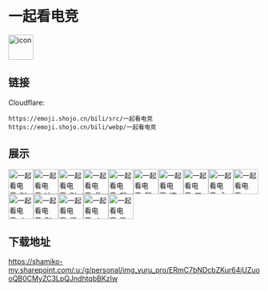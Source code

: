 # 一起看电竞
<img src="https://emoji.shojo.cn/bili/src/一起看电竞/icon.png" width="50" height="50" alt="icon">

## 链接
Cloudflare:
```
https://emoji.shojo.cn/bili/src/一起看电竞
https://emoji.shojo.cn/bili/webp/一起看电竞
```
## 展示
<img src="https://emoji.shojo.cn/bili/src/一起看电竞/一起看电竞-别浪.png" width="50" height="50" alt="一起看电竞-别浪"><img src="https://emoji.shojo.cn/bili/src/一起看电竞/一起看电竞-冲冲冲.png" width="50" height="50" alt="一起看电竞-冲冲冲"><img src="https://emoji.shojo.cn/bili/src/一起看电竞/一起看电竞-别奶了.png" width="50" height="50" alt="一起看电竞-别奶了"><img src="https://emoji.shojo.cn/bili/src/一起看电竞/一起看电竞-救心丸.png" width="50" height="50" alt="一起看电竞-救心丸"><img src="https://emoji.shojo.cn/bili/src/一起看电竞/一起看电竞-起飞.png" width="50" height="50" alt="一起看电竞-起飞"><img src="https://emoji.shojo.cn/bili/src/一起看电竞/一起看电竞-翻盘了.png" width="50" height="50" alt="一起看电竞-翻盘了"><img src="https://emoji.shojo.cn/bili/src/一起看电竞/一起看电竞-这合理么.png" width="50" height="50" alt="一起看电竞-这合理么"><img src="https://emoji.shojo.cn/bili/src/一起看电竞/一起看电竞-工具人.png" width="50" height="50" alt="一起看电竞-工具人"><img src="https://emoji.shojo.cn/bili/src/一起看电竞/一起看电竞-永远的神.png" width="50" height="50" alt="一起看电竞-永远的神"><img src="https://emoji.shojo.cn/bili/src/一起看电竞/一起看电竞-MVP.png" width="50" height="50" alt="一起看电竞-MVP"><img src="https://emoji.shojo.cn/bili/src/一起看电竞/一起看电竞-上流.png" width="50" height="50" alt="一起看电竞-上流"><img src="https://emoji.shojo.cn/bili/src/一起看电竞/一起看电竞-别墅靠海.png" width="50" height="50" alt="一起看电竞-别墅靠海"><img src="https://emoji.shojo.cn/bili/src/一起看电竞/一起看电竞-摇骰子.png" width="50" height="50" alt="一起看电竞-摇骰子"><img src="https://emoji.shojo.cn/bili/src/一起看电竞/一起看电竞-彳亍.png" width="50" height="50" alt="一起看电竞-彳亍"><img src="https://emoji.shojo.cn/bili/src/一起看电竞/一起看电竞-稳住.png" width="50" height="50" alt="一起看电竞-稳住">

## 下载地址

https://shamiko-my.sharepoint.com/:u:/g/personal/img_yuru_pro/ERmC7bNDcbZKur64iUZuooQB0CMyZC3LpQJndhtqbBKzIw
